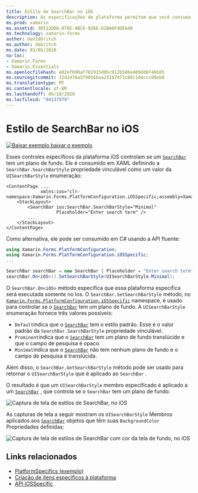 ```yaml
---
title: Estilo de SearchBar no iOS
description: As especificações de plataforma permitem que você consuma a funcionalidade que só está disponível em uma plataforma específica, sem implementar renderizadores ou efeitos personalizados. Este artigo explica como consumir a plataforma do iOS específica que controla se um SearchBar tem um plano de fundo.
ms.prod: xamarin
ms.assetid: 3D512DD6-078E-4BC6-926E-62BA6F4DE640
ms.technology: xamarin-forms
author: davidbritch
ms.author: dabritch
ms.date: 03/05/2020
no-loc:
- Xamarin.Forms
- Xamarin.Essentials
ms.openlocfilehash: e02ef600af761915d05c912b586e409dd6f46b85
ms.sourcegitcommit: 32d2476a5f9016baa231b7471c88c1d4ccc08eb8
ms.translationtype: MT
ms.contentlocale: pt-BR
ms.lasthandoff: 06/18/2020
ms.locfileid: "84137079"
---
```

# <a name="searchbar-style-on-ios"></a>Estilo de SearchBar no iOS

[![Baixar exemplo ](~/media/shared/download.png) baixar o exemplo](https://docs.microsoft.com/samples/xamarin/xamarin-forms-samples/userinterface-platformspecifics)

Esses controles específicos da plataforma iOS controlam se um [`SearchBar`](xref:Xamarin.Forms.SearchBar) tem um plano de fundo. Ele é consumido em XAML definindo a `SearchBar.SearchBarStyle` propriedade vinculável como um valor da `UISearchBarStyle` enumeração:

```xaml
<ContentPage ...
             xmlns:ios="clr-namespace:Xamarin.Forms.PlatformConfiguration.iOSSpecific;assembly=Xamarin.Forms.Core">
    <StackLayout>
        <SearchBar ios:SearchBar.SearchBarStyle="Minimal"
                   Placeholder="Enter search term" />
        ...
    </StackLayout>
</ContentPage>
```

Como alternativa, ele pode ser consumido em C# usando a API fluente:

```csharp
using Xamarin.Forms.PlatformConfiguration;
using Xamarin.Forms.PlatformConfiguration.iOSSpecific;
...

SearchBar searchBar = new SearchBar { Placeholder = "Enter search term" };
searchBar.On<iOS>().SetSearchBarStyle(UISearchBarStyle.Minimal);
```

O `SearchBar.On<iOS>` método especifica que essa plataforma específica será executada somente no Ios. O `SearchBar.SetSearchBarStyle` método, no [`Xamarin.Forms.PlatformConfiguration.iOSSpecific`](xref:Xamarin.Forms.PlatformConfiguration.iOSSpecific) namespace, é usado para controlar se o [`SearchBar`](xref:Xamarin.Forms.SearchBar) tem um plano de fundo. A `UISearchBarStyle` enumeração fornece três valores possíveis:

- `Default`indica que o [`SearchBar`](xref:Xamarin.Forms.SearchBar) tem o estilo padrão. Esse é o valor padrão da `SearchBar.SearchBarStyle` propriedade vinculável.
- `Prominent`indica que o [`SearchBar`](xref:Xamarin.Forms.SearchBar) tem um plano de fundo translúcido e que o campo de pesquisa é opaco.
- `Minimal`indica que o [`SearchBar`](xref:Xamarin.Forms.SearchBar) não tem nenhum plano de fundo e o campo de pesquisa é translúcida.

Além disso, o `SearchBar.GetSearchBarStyle` método pode ser usado para retornar o `UISearchBarStyle` que é aplicado ao `SearchBar` .

O resultado é que um `UISearchBarStyle` membro especificado é aplicado a um [`SearchBar`](xref:Xamarin.Forms.SearchBar) , que controla se o `SearchBar` tem um plano de fundo:

![Captura de tela de estilos de SearchBar, no iOS](searchbar-style-images/searchbar-styles.png "Estilos de SearchBar no iOS")

As capturas de tela a seguir mostram os `UISearchBarStyle` Membros aplicados aos [`SearchBar`](xref:Xamarin.Forms.SearchBar) objetos que têm suas `BackgroundColor` Propriedades definidas:

![Captura de tela de estilos de SearchBar com cor da tela de fundo, no iOS](searchbar-style-images/searchbar-background-styles.png "Estilos de SearchBar com cor de fundo no iOS")

## <a name="related-links"></a>Links relacionados

- [PlatformSpecifics (exemplo)](https://docs.microsoft.com/samples/xamarin/xamarin-forms-samples/userinterface-platformspecifics)
- [Criação de itens específicos à plataforma](~/xamarin-forms/platform/platform-specifics/index.md#creating-platform-specifics)
- [API iOSSpecific](xref:Xamarin.Forms.PlatformConfiguration.iOSSpecific)
